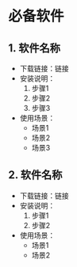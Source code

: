# 必备软件

## 1. 软件名称

- 下载链接：链接
- 安装说明：
  1. 步骤1
  2. 步骤2
  3. 步骤3
- 使用场景：
  - 场景1
  - 场景2
  - 场景3

## 2. 软件名称

- 下载链接：链接
- 安装说明：
  1. 步骤1
  2. 步骤2
- 使用场景：
  - 场景1
  - 场景2